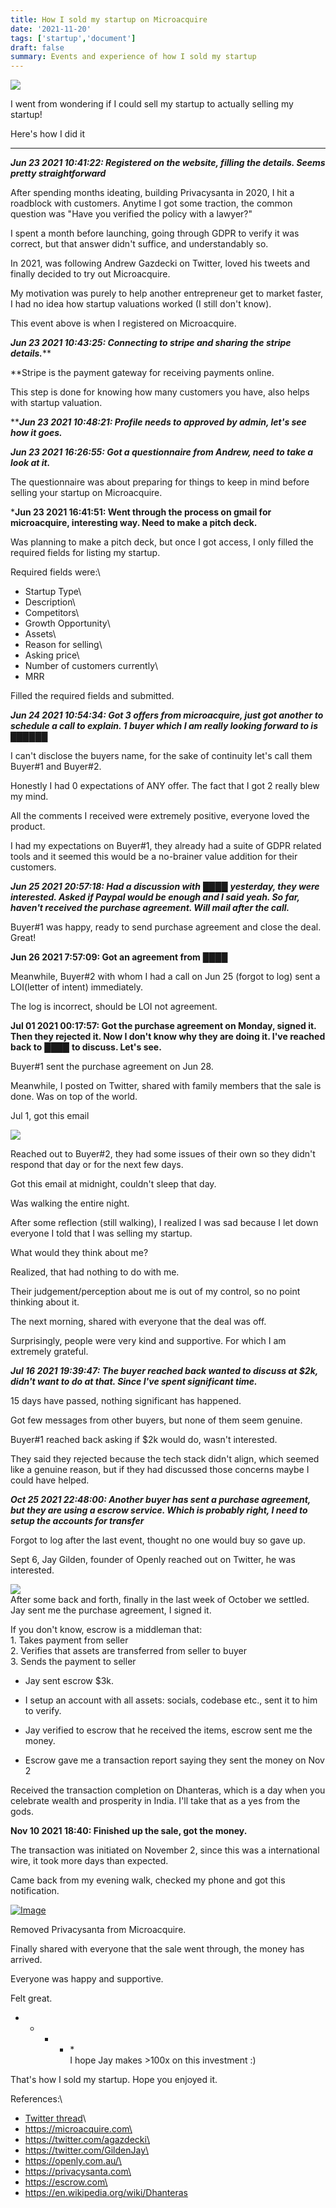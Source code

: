 ```yaml
---
title: How I sold my startup on Microacquire
date: '2021-11-20'
tags: ['startup','document']
draft: false
summary: Events and experience of how I sold my startup
---
```


[![](https://cdn.substack.com/image/fetch/w_1456,c_limit,f_auto,q_auto:good,fl_progressive:steep/https%3A%2F%2Fbucketeer-e05bbc84-baa3-437e-9518-adb32be77984.s3.amazonaws.com%2Fpublic%2Fimages%2F79732863-3125-4935-aee9-eee0ea73824d_1470x980.jpeg)](https://cdn.substack.com/image/fetch/f_auto,q_auto:good,fl_progressive:steep/https%3A%2F%2Fbucketeer-e05bbc84-baa3-437e-9518-adb32be77984.s3.amazonaws.com%2Fpublic%2Fimages%2F79732863-3125-4935-aee9-eee0ea73824d_1470x980.jpeg)

I went from wondering if I could sell my startup to actually selling my startup!

Here's how I did it

* * * * *

***Jun 23 2021 10:41:22: Registered on the website, filling the details. Seems pretty straightforward***

After spending months ideating, building Privacysanta in 2020, I hit a roadblock with customers. Anytime I got some traction, the common question was "Have you verified the policy with a lawyer?"

I spent a month before launching, going through GDPR to verify it was correct, but that answer didn't suffice, and understandably so.

In 2021, was following Andrew Gazdecki on Twitter, loved his tweets and finally decided to try out Microacquire.

My motivation was purely to help another entrepreneur get to market faster, I had no idea how startup valuations worked (I still don't know).

This event above is when I registered on Microacquire.

***Jun 23 2021 10:43:25: Connecting to stripe and sharing the stripe details.*****

**Stripe is the payment gateway for receiving payments online.

This step is done for knowing how many customers you have, also helps with startup valuation.

*****Jun 23 2021 10:48:21: Profile needs to approved by admin, let's see how it goes.***

***Jun 23 2021 16:26:55: Got a questionnaire from Andrew, need to take a look at it.***

The questionnaire was about preparing for things to keep in mind before selling your startup on Microacquire.

***Jun 23 2021 16:41:51: Went through the process on gmail for microacquire, interesting way. Need to make a pitch deck.**

Was planning to make a pitch deck, but once I got access, I only filled the required fields for listing my startup.

Required fields were:\
- Startup Type\
- Description\
- Competitors\
- Growth Opportunity\
- Assets\
- Reason for selling\
- Asking price\
- Number of customers currently\
- MRR

Filled the required fields and submitted.

***Jun 24 2021 10:54:34: Got 3 offers from microacquire, just got another to schedule a call to explain. 1 buyer which I am really looking forward to is** ██████*

I can't disclose the buyers name, for the sake of continuity let's call them Buyer#1 and Buyer#2.

Honestly I had 0 expectations of ANY offer. The fact that I got 2 really blew my mind.

All the comments I received were extremely positive, everyone loved the product.

I had my expectations on Buyer#1, they already had a suite of GDPR related tools and it seemed this would be a no-brainer value addition for their customers.

***Jun 25 2021 20:57:18: Had a discussion with** ████ **yesterday, they were interested. Asked if Paypal would be enough and I said yeah. So far, haven't received the purchase agreement. Will mail after the call.***

Buyer#1 was happy, ready to send purchase agreement and close the deal. Great!

**Jun 26 2021 7:57:09: Got an agreement from** *████*

Meanwhile, Buyer#2 with whom I had a call on Jun 25 (forgot to log) sent a LOI(letter of intent) immediately.

The log is incorrect, should be LOI not agreement.

**Jul 01 2021 00:17:57: Got the purchase agreement on Monday, signed it. Then they rejected it. Now I don't know why they are doing it. I've reached back to** *████* **to discuss. Let's see.**

Buyer#1 sent the purchase agreement on Jun 28.

Meanwhile, I posted on Twitter, shared with family members that the sale is done. Was on top of the world.

Jul 1, got this email

[![](https://cdn.substack.com/image/fetch/w_1456,c_limit,f_auto,q_auto:good,fl_progressive:steep/https%3A%2F%2Fbucketeer-e05bbc84-baa3-437e-9518-adb32be77984.s3.amazonaws.com%2Fpublic%2Fimages%2F9f29e42d-6472-4435-b6ca-9ec13f288fd6_882x274.png)](https://cdn.substack.com/image/fetch/f_auto,q_auto:good,fl_progressive:steep/https%3A%2F%2Fbucketeer-e05bbc84-baa3-437e-9518-adb32be77984.s3.amazonaws.com%2Fpublic%2Fimages%2F9f29e42d-6472-4435-b6ca-9ec13f288fd6_882x274.png)

Reached out to Buyer#2, they had some issues of their own so they didn't respond that day or for the next few days.

Got this email at midnight, couldn't sleep that day.

Was walking the entire night.

After some reflection (still walking), I realized I was sad because I let down everyone I told that I was selling my startup.

What would they think about me?

Realized, that had nothing to do with me.

Their judgement/perception about me is out of my control, so no point thinking about it.

The next morning, shared with everyone that the deal was off.

Surprisingly, people were very kind and supportive. For which I am extremely grateful.

***Jul 16 2021 19:39:47: The buyer reached back wanted to discuss at $2k, didn't want to do at that. Since I've spent significant time.***

15 days have passed, nothing significant has happened.

Got few messages from other buyers, but none of them seem genuine.

Buyer#1 reached back asking if $2k would do, wasn't interested.

They said they rejected because the tech stack didn't align, which seemed like a genuine reason, but if they had discussed those concerns maybe I could have helped.

***Oct 25 2021 22:48:00: Another buyer has sent a purchase agreement, but they are using a escrow service. Which is probably right, I need to setup the accounts for transfer***

Forgot to log after the last event, thought no one would buy so gave up.

Sept 6, Jay Gilden, founder of Openly reached out on Twitter, he was interested.

[![](https://cdn.substack.com/image/fetch/w_1456,c_limit,f_auto,q_auto:good,fl_progressive:steep/https%3A%2F%2Fbucketeer-e05bbc84-baa3-437e-9518-adb32be77984.s3.amazonaws.com%2Fpublic%2Fimages%2Ffc1cdab8-2327-4810-bb60-1c3078e3cbfe_438x150.png)](https://cdn.substack.com/image/fetch/f_auto,q_auto:good,fl_progressive:steep/https%3A%2F%2Fbucketeer-e05bbc84-baa3-437e-9518-adb32be77984.s3.amazonaws.com%2Fpublic%2Fimages%2Ffc1cdab8-2327-4810-bb60-1c3078e3cbfe_438x150.png)\
After some back and forth, finally in the last week of October we settled.\
Jay sent me the purchase agreement, I signed it.

If you don't know, escrow is a middleman that:\
1\. Takes payment from seller\
2\. Verifies that assets are transferred from seller to buyer\
3\. Sends the payment to seller

- Jay sent escrow $3k.

- I setup an account with all assets: socials, codebase etc., sent it to him to verify.

- Jay verified to escrow that he received the items, escrow sent me the money.

- Escrow gave me a transaction report saying they sent the money on Nov 2

Received the transaction completion on Dhanteras, which is a day when you celebrate wealth and prosperity in India. I'll take that as a yes from the gods.

**Nov 10 2021 18:40: Finished up the sale, got the money.**

The transaction was initiated on November 2, since this was a international wire, it took more days than expected.

Came back from my evening walk, checked my phone and got this notification.

[![Image](https://cdn.substack.com/image/fetch/w_1456,c_limit,f_auto,q_auto:good,fl_progressive:steep/https%3A%2F%2Fbucketeer-e05bbc84-baa3-437e-9518-adb32be77984.s3.amazonaws.com%2Fpublic%2Fimages%2Fa07636d6-2b85-4473-a767-572e3cddc974_1600x900.jpeg "Image")](https://cdn.substack.com/image/fetch/f_auto,q_auto:good,fl_progressive:steep/https%3A%2F%2Fbucketeer-e05bbc84-baa3-437e-9518-adb32be77984.s3.amazonaws.com%2Fpublic%2Fimages%2Fa07636d6-2b85-4473-a767-572e3cddc974_1600x900.jpeg)

Removed Privacysanta from Microacquire.

Finally shared with everyone that the sale went through, the money has arrived.

Everyone was happy and supportive.

Felt great.

* * * * *\
I hope Jay makes >100x on this investment :)

That's how I sold my startup. Hope you enjoyed it.

References:\
- [Twitter thread](https://twitter.com/PaiNishant/status/1407540141325918212)\
- https://microacquire.com\
- https://twitter.com/agazdecki\
- https://twitter.com/GildenJay\
- https://openly.com.au/\
- https://privacysanta.com\
- https://escrow.com\
- https://en.wikipedia.org/wiki/Dhanteras
